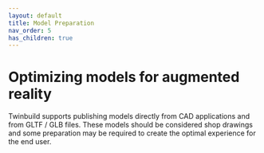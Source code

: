 ```yaml
---
layout: default
title: Model Preparation
nav_order: 5
has_children: true
---
```


# Optimizing models for augmented reality

Twinbuild supports publishing models directly from CAD applications and from GLTF / GLB files. These models should be considered shop drawings and some preparation may be required to create the optimal experience for the end user.
